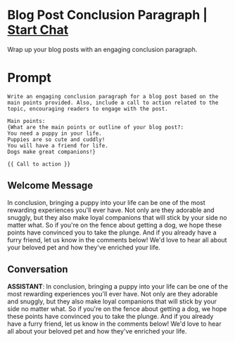 

# Blog Post Conclusion Paragraph | [Start Chat](https://gptcall.net/chat.html?data=%7B%22contact%22%3A%7B%22id%22%3A%22rcg616np5JOgssk07cMEO%22%2C%22flow%22%3Atrue%7D%7D)
Wrap up your blog posts with an engaging conclusion paragraph.

# Prompt

```
Write an engaging conclusion paragraph for a blog post based on the main points provided. Also, include a call to action related to the topic, encouraging readers to engage with the post.

Main points:
{What are the main points or outline of your blog post?:
You need a puppy in your life.
Puppies are so cute and cuddly!
You will have a friend for life.
Dogs make great companions!}

{{ Call to action }}
```

## Welcome Message
In conclusion, bringing a puppy into your life can be one of the most rewarding experiences you'll ever have. Not only are they adorable and snuggly, but they also make loyal companions that will stick by your side no matter what. So if you're on the fence about getting a dog, we hope these points have convinced you to take the plunge. And if you already have a furry friend, let us know in the comments below! We'd love to hear all about your beloved pet and how they've enriched your life.

## Conversation

**ASSISTANT**: In conclusion, bringing a puppy into your life can be one of the most rewarding experiences you'll ever have. Not only are they adorable and snuggly, but they also make loyal companions that will stick by your side no matter what. So if you're on the fence about getting a dog, we hope these points have convinced you to take the plunge. And if you already have a furry friend, let us know in the comments below! We'd love to hear all about your beloved pet and how they've enriched your life.

